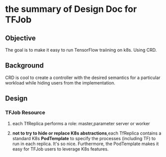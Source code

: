 # the summary of Design Doc for TFJob

## Objective

The goal is to make it easy to run TensorFlow traiining on k8s. Using CRD.

## Background

CRD is cool to create a controller with the desired semantics for a particular workload while hiding users from the implementation.

## Design

### TFJob Resource

1. each TfReplica performs a role: master,parameter server or worker

2. **not to try to hide or replace K8s abstractions**,each TfReplica contains a standard K8s **PodTemplate** to specify the processes (including TF) to run in each replica. It's so nice. Furthermore, the PodTemplate makes it easy for TFJob users to leverage K8s features.